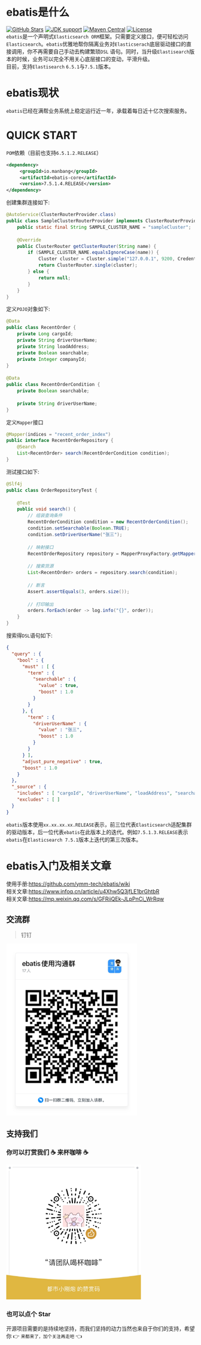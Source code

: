 # ebatis是什么
[![GitHub Stars](https://img.shields.io/badge/stars-100%2B-blue)](https://github.com/ymm-tech/ebatis/stargazers) 
[![JDK support](https://img.shields.io/badge/JDK-8+-green.svg)](https://github.com/ymm-tech/ebatis/releases)
[![Maven Central](https://img.shields.io/badge/maven-7.5.1.4.RELEASE-green)](https://search.maven.org/search?q=ebatis)
[![License](https://img.shields.io/badge/License-MIT-yellowgreen)](https://choosealicense.com/licenses/mit/)  
`ebatis`是一个声明式`Elasticsearch ORM`框架。只需要定义接口，便可轻松访问`Elasticsearch`。`ebatis`优雅地帮你隔离业务对`Elasticserach`底层驱动接口的直接调用，你不再需要自己手动去构建繁琐`DSL`
语句。同时，当升级`Elastisearch`版本的时候，业务可以完全不用关心底层接口的变动，平滑升级。  
目前，支持`Elastisearch` `6.5.1`与`7.5.1`版本。

# ebatis现状

`ebatis`已经在满帮业务系统上稳定运行近一年，承载着每日近十亿次搜索服务。

# QUICK START
`POM`依赖（目前也支持`6.5.1.2.RELEASE`）
```xml
<dependency>
     <groupId>io.manbang</groupId>
     <artifactId>ebatis-core</artifactId>
     <version>7.5.1.4.RELEASE</version>
</dependency>
```
创建集群连接如下:
```java
@AutoService(ClusterRouterProvider.class)
public class SampleClusterRouterProvider implements ClusterRouterProvider {
    public static final String SAMPLE_CLUSTER_NAME = "sampleCluster";
 
    @Override
    public ClusterRouter getClusterRouter(String name) {
        if (SAMPLE_CLUSTER_NAME.equalsIgnoreCase(name)) {
            Cluster cluster = Cluster.simple("127.0.0.1", 9200, Credentials.basic("admin", "123456"));
            return ClusterRouter.single(cluster);
        } else {
            return null;
        }
    }
}
```
定义`POJO`对象如下:
```java
@Data
public class RecentOrder {
    private Long cargoId;
    private String driverUserName;
    private String loadAddress;
    private Boolean searchable;
    private Integer companyId;
}

@Data
public class RecentOrderCondition {
    private Boolean searchable;

    private String driverUserName;
}
```
定义`Mapper`接口
```java
@Mapper(indices = "recent_order_index")
public interface RecentOrderRepository {
    @Search
    List<RecentOrder> search(RecentOrderCondition condition);
}
```
测试接口如下:
```java
@Slf4j
public class OrderRepositoryTest {
 
    @Test
    public void search() {
        // 组装查询条件
        RecentOrderCondition condition = new RecentOrderCondition();
        condition.setSearchable(Boolean.TRUE);
        condition.setDriverUserName("张三");
 
        // 映射接口
        RecentOrderRepository repository = MapperProxyFactory.getMapperProxy(RecentOrderRepository.class, SampleClusterRouterProvider.SAMPLE_CLUSTER_NAME);
 
        // 搜索货源
        List<RecentOrder> orders = repository.search(condition);
 
        // 断言
        Assert.assertEquals(3, orders.size());
 
        // 打印输出
        orders.forEach(order -> log.info("{}", order));
    }
}
```
搜索得`DSL`语句如下:
```json
{
  "query" : {
    "bool" : {
      "must" : [ {
        "term" : {
          "searchable" : {
            "value" : true,
            "boost" : 1.0
          }
        }
      }, {
        "term" : {
          "driverUserName" : {
            "value" : "张三",
            "boost" : 1.0
          }
        }
      } ],
      "adjust_pure_negative" : true,
      "boost" : 1.0
    }
  },
  "_source" : {
    "includes" : [ "cargoId", "driverUserName", "loadAddress", "searchable", "companyId" ],
    "excludes" : [ ]
  }
}
```
`ebatis`版本使用`xx.xx.xx.xx.RELEASE`表示，前三位代表`Elasticsearch`适配集群的驱动版本，后一位代表`ebatis`在此版本上的迭代。例如`7.5.1.3.RELEASE`表示`ebatis`在`Elasticsearch 7.5.1`版本上迭代的第三次版本。

# ebatis入门及相关文章

使用手册:https://github.com/ymm-tech/ebatis/wiki  
相关文章:https://www.infoq.cn/article/u4Xhw5Q3jfLE1brGhtbR  
相关文章:https://mp.weixin.qq.com/s/GFRiiQEk-JLpPnCi_WrRqw  

## 交流群

> 钉钉 
 
<img src="https://github.com/codingPao/ymm-tech/blob/main/ebatisDingDing.JPG?raw=true" width="350px">


## 支持我们

### 你可以打赏我们 :coffee: 来杯咖啡 :coffee:

<img src="https://github.com/codingPao/ymm-tech/blob/main/coffee.JPG?raw=true" width="360px">

### 也可以点个 Star
开源项目需要的是持续地坚持，而我们坚持的动力当然也来自于你们的支持，希望你 :point_right: `来都来了，加个关注再走吧` :point_left: